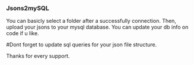 ### Jsons2mySQL

You can basicly select a folder after a successfully connection. Then, upload your jsons to your mysql database. You can update your db info on code if u like.

#Dont forget to update sql queries for your json file structure.

Thanks for every support.
